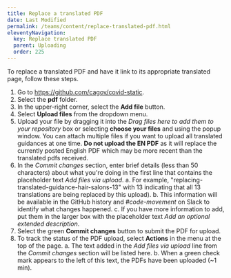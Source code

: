 ```yaml
---
title: Replace a translated PDF
date: Last Modified 
permalink: /teams/content/replace-translated-pdf.html
eleventyNavigation:
  key: Replace translated PDF
  parent: Uploading
  order: 225
---
```


To replace a translated PDF and have it link to its appropriate translated page, follow these steps.

1. Go to https://github.com/cagov/covid-static.
2. Select the **pdf** folder.
3. In the upper-right corner, select the **Add file** button.
4. Select **Upload files** from the dropdown menu.
5. Upload your file by dragging it into the _Drag files here to add them to your repository_ box or selecting **choose your files** and using the popup window. You can attach multiple files if you want to upload all translated guidances at one time. **Do not upload the EN PDF** as it will replace the currently posted English PDF which may be more recent than the translated pdfs received.
6. In the _Commit changes_ section, enter brief details (less than 50 characters) about what you're doing in the first line that contains the placeholder text _Add files via upload_.
  a. For example, "replacing-translated-guidance-hair-salons-13" with 13 indicating that all 13 translations are being replaced by this upload).
  b. This information will be available in the GitHub history and _#code-movement_ on Slack to identify what changes happened. 
  c. If you have more information to add, put them in the larger box with the placeholder text _Add an optional extended description_.
7. Select the green **Commit changes** button to submit the PDF for upload.
8. To track the status of the PDF upload, select **Actions** in the menu at the top of the page.
  a. The text added in the _Add files via upload_ line from the _Commit changes_ section will be listed here.
  b. When a green check mark appears to the left of this text, the PDFs have been uploaded (~1 min). 
